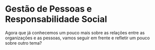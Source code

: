 # Gestão de Pessoas e Responsabilidade Social

Agora que já conhecemos um pouco mais sobre as relações entre as organizações e as pessoas, vamos seguir em frente e refletir um pouco sobre outro tema?


